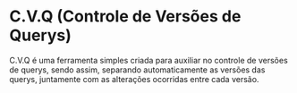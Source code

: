 # C.V.Q (Controle de Versões de Querys)

C.V.Q é uma ferramenta simples criada para auxiliar no controle de versões de querys, sendo assim, separando automaticamente as versões das querys, juntamente com as alterações ocorridas entre cada versão.
